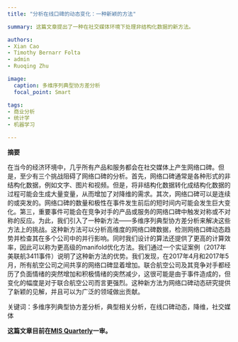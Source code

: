 ```yaml
---
title: "分析在线口碑的动态变化：一种新颖的方法"

summary: 这篇文章提出了一种在社交媒体环境下处理非结构化数据的新方法。

authors:
- Xian Cao
- Timothy Bernarr Folta
- admin
- Ruoqing Zhu

image:
  caption: 多维序列典型协方差分析
  focal_point: Smart

tags:
- 商业分析
- 统计学
- 机器学习

---
```


**摘要**

在当今的经济环境中，几乎所有产品和服务都会在社交媒体上产生网络口碑。但是，至少有三个挑战阻碍了网络口碑的分析。首先，网络口碑通常是各种形式的非结构化数据，例如文字、图片和视频。但是，将非结构化数据转化成结构化数据的过程可能会生成大量变量，从而增加了对降维的需求。其次，网络口碑可以是连续的或突发的。网络口碑的数量和极性在事件发生前后的短时间内可能会发生巨大变化。第三，重要事件可能会在竞争对手的产品或服务的网络口碑中触发对称或不对称的反应。为此，我们引入了一种新方法——多维序列典型协方差分析来解决这些方法上的挑战。这种新方法可以分析高维度的网络口碑数据，检测网络口碑动态趋势并检查其在多个公司中的并行影响。同时我们设计的算法还提供了更高的计算效率，因此可以称为更高级的manifold优化方法。我们通过一个实证案例（2017年美联航3411事件）说明了这种新方法的优势。我们发现，在2017年4月和2017年5月，所有航空公司之间共享的网络口碑显着增加。联合航空公司及其竞争对手都经历了负面情绪的突然增加和积极情绪的突然减少，这很可能是由于事件造成的，但变化的幅度是对于联合航空公司而言更强烈。这种新方法为网络口碑动态研究提供了新颖的见解，并且可以为广泛的领域做出贡献。 

关键词：多维序列典型协方差分析，典型相关分析，在线口碑动态，降维，社交媒体


**这篇文章目前在[MIS Quarterly](https://misq.org/)一审。**
